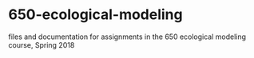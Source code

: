 # 650-ecological-modeling
files and documentation for assignments in the 650 ecological modeling course, Spring 2018
